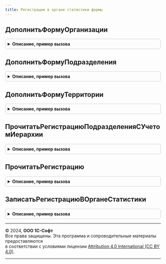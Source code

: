 ```yaml
---
title: Регистрации в органе статистики формы
---
```



## ДополнитьФормуОрганизации
<details style="margin: 1em 0; padding: 0.5em; border: 1px solid #ccc; border-radius: 6px;">

<summary style="font-weight: bold; cursor: pointer;">Описание, пример вызова</summary>

```bsl

Процедура ДополнитьФормуОрганизации(Форма) Экспорт
```

Пример вызова
```bsl
РегистрацииВОрганеСтатистикиФормы.ДополнитьФормуОрганизации(Форма) 
```
</details>

## ДополнитьФормуПодразделения
<details style="margin: 1em 0; padding: 0.5em; border: 1px solid #ccc; border-radius: 6px;">

<summary style="font-weight: bold; cursor: pointer;">Описание, пример вызова</summary>

```bsl

Процедура ДополнитьФормуПодразделения(Форма) Экспорт
```

Пример вызова
```bsl
РегистрацииВОрганеСтатистикиФормы.ДополнитьФормуПодразделения(Форма) 
```
</details>

## ДополнитьФормуТерритории
<details style="margin: 1em 0; padding: 0.5em; border: 1px solid #ccc; border-radius: 6px;">

<summary style="font-weight: bold; cursor: pointer;">Описание, пример вызова</summary>

```bsl

Процедура ДополнитьФормуТерритории(Форма) Экспорт
```

Пример вызова
```bsl
РегистрацииВОрганеСтатистикиФормы.ДополнитьФормуТерритории(Форма) 
```
</details>

## ПрочитатьРегистрациюПодразделенияСУчетомИерархии
<details style="margin: 1em 0; padding: 0.5em; border: 1px solid #ccc; border-radius: 6px;">

<summary style="font-weight: bold; cursor: pointer;">Описание, пример вызова</summary>

```bsl

Процедура ПрочитатьРегистрациюПодразделенияСУчетомИерархии(Форма, ПроверитьДоступность = Истина) Экспорт
```

Пример вызова
```bsl
РегистрацииВОрганеСтатистикиФормы.ПрочитатьРегистрациюПодразделенияСУчетомИерархии(Форма, ПроверитьДоступность);
```
</details>

## ПрочитатьРегистрацию
<details style="margin: 1em 0; padding: 0.5em; border: 1px solid #ccc; border-radius: 6px;">

<summary style="font-weight: bold; cursor: pointer;">Описание, пример вызова</summary>

```bsl

Процедура ПрочитатьРегистрацию(Форма, ПроверитьДоступность = Истина) Экспорт
```

Пример вызова
```bsl
РегистрацииВОрганеСтатистикиФормы.ПрочитатьРегистрацию(Форма, ПроверитьДоступность);
```
</details>

## ЗаписатьРегистрациюВОрганеСтатистики
<details style="margin: 1em 0; padding: 0.5em; border: 1px solid #ccc; border-radius: 6px;">

<summary style="font-weight: bold; cursor: pointer;">Описание, пример вызова</summary>

```bsl

Процедура ЗаписатьРегистрациюВОрганеСтатистики(Форма) Экспорт
```

Пример вызова
```bsl
РегистрацииВОрганеСтатистикиФормы.ЗаписатьРегистрациюВОрганеСтатистики(Форма) 
```
</details>

---

© 2024, **ООО 1С-Софт**  
Все права защищены. Эта программа и сопроводительные материалы предоставляются  
в соответствии с условиями лицензии [Attribution 4.0 International (CC BY 4.0)](https://creativecommons.org/licenses/by/4.0/legalcode).

---
